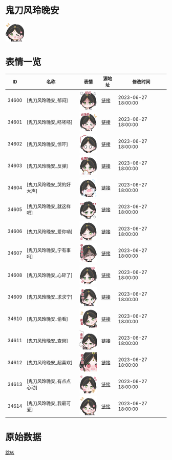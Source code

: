 # 鬼刀风玲晚安

<img src="./cover.png" height="60" alt="cover" />

# 表情一览

|ID|名称|表情|源地址|修改时间|
|----|----|----|----|----|
|34600|[鬼刀风玲晚安_郁闷]|<img src="./pic/034600_%5B鬼刀风玲晚安_郁闷%5D.png" height="60" alt="郁闷"/>|[链接](https://i0.hdslb.com/bfs/garb/e17719bacf98a3a4e36c570389c30513a9af624e.png)|2023-06-27 18:00:00|
|34601|[鬼刀风玲晚安_呸呸呸]|<img src="./pic/034601_%5B鬼刀风玲晚安_呸呸呸%5D.png" height="60" alt="呸呸呸"/>|[链接](https://i0.hdslb.com/bfs/garb/7f770b88793bd21793ff04adbd4823edb6809107.png)|2023-06-27 18:00:00|
|34602|[鬼刀风玲晚安_惊吓]|<img src="./pic/034602_%5B鬼刀风玲晚安_惊吓%5D.png" height="60" alt="惊吓"/>|[链接](https://i0.hdslb.com/bfs/garb/006cbf2e261f5bb0927235577d235b985cade12c.png)|2023-06-27 18:00:00|
|34603|[鬼刀风玲晚安_反弹]|<img src="./pic/034603_%5B鬼刀风玲晚安_反弹%5D.png" height="60" alt="反弹"/>|[链接](https://i0.hdslb.com/bfs/garb/cd050bca230e110211ecef4ce8de73888a8bdf8e.png)|2023-06-27 18:00:00|
|34604|[鬼刀风玲晚安_哭的好大声]|<img src="./pic/034604_%5B鬼刀风玲晚安_哭的好大声%5D.png" height="60" alt="哭的好大声"/>|[链接](https://i0.hdslb.com/bfs/garb/811bd5664101a8b376675d00d8e5959d8ad4455f.png)|2023-06-27 18:00:00|
|34605|[鬼刀风玲晚安_就这样吧]|<img src="./pic/034605_%5B鬼刀风玲晚安_就这样吧%5D.png" height="60" alt="就这样吧"/>|[链接](https://i0.hdslb.com/bfs/garb/8e12683cba1e95e8418b83c3bc773889db346d60.png)|2023-06-27 18:00:00|
|34606|[鬼刀风玲晚安_爱你呦]|<img src="./pic/034606_%5B鬼刀风玲晚安_爱你呦%5D.png" height="60" alt="爱你呦"/>|[链接](https://i0.hdslb.com/bfs/garb/30a559e15464104e4f6caaf6ae1ac1c45ddd2385.png)|2023-06-27 18:00:00|
|34607|[鬼刀风玲晚安_宁有事吗]|<img src="./pic/034607_%5B鬼刀风玲晚安_宁有事吗%5D.png" height="60" alt="宁有事吗"/>|[链接](https://i0.hdslb.com/bfs/garb/142da9cab9ccf9c8fc2c8fedc37ec44f8f50516e.png)|2023-06-27 18:00:00|
|34608|[鬼刀风玲晚安_心碎了]|<img src="./pic/034608_%5B鬼刀风玲晚安_心碎了%5D.png" height="60" alt="心碎了"/>|[链接](https://i0.hdslb.com/bfs/garb/2bbf9025479cbe04d263d2ff596f5439aec56e4d.png)|2023-06-27 18:00:00|
|34609|[鬼刀风玲晚安_求求宁]|<img src="./pic/034609_%5B鬼刀风玲晚安_求求宁%5D.png" height="60" alt="求求宁"/>|[链接](https://i0.hdslb.com/bfs/garb/d10b8b0fa2c4280fdfe670228ea5182e3696c025.png)|2023-06-27 18:00:00|
|34610|[鬼刀风玲晚安_偷看]|<img src="./pic/034610_%5B鬼刀风玲晚安_偷看%5D.png" height="60" alt="偷看"/>|[链接](https://i0.hdslb.com/bfs/garb/50860f6e5285592c4aac5594b3b3571b168374cb.png)|2023-06-27 18:00:00|
|34611|[鬼刀风玲晚安_查岗]|<img src="./pic/034611_%5B鬼刀风玲晚安_查岗%5D.png" height="60" alt="查岗"/>|[链接](https://i0.hdslb.com/bfs/garb/cba92980d2129a14b5a2ec6c4d782b695da9d764.png)|2023-06-27 18:00:00|
|34612|[鬼刀风玲晚安_超喜欢]|<img src="./pic/034612_%5B鬼刀风玲晚安_超喜欢%5D.png" height="60" alt="超喜欢"/>|[链接](https://i0.hdslb.com/bfs/garb/746f62da2057075ce5124f6307a791123d9434ba.png)|2023-06-27 18:00:00|
|34613|[鬼刀风玲晚安_有点点心动]|<img src="./pic/034613_%5B鬼刀风玲晚安_有点点心动%5D.png" height="60" alt="有点点心动"/>|[链接](https://i0.hdslb.com/bfs/garb/d15a8674b021e79f4450772cb3dabc9c159d5d76.png)|2023-06-27 18:00:00|
|34614|[鬼刀风玲晚安_我最可爱]|<img src="./pic/034614_%5B鬼刀风玲晚安_我最可爱%5D.png" height="60" alt="我最可爱"/>|[链接](https://i0.hdslb.com/bfs/garb/e50cf4981362cca673a64435e12cda08a038ca4b.png)|2023-06-27 18:00:00|

# 原始数据

[跳转](./raw.json)


